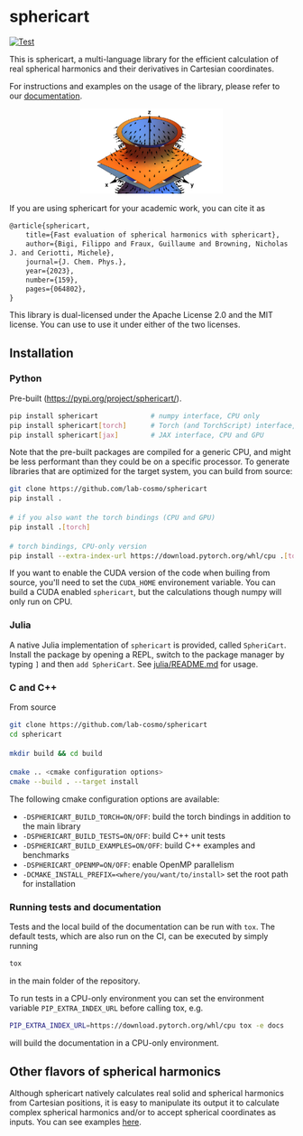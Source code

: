 # sphericart

[![Test](https://github.com/lab-cosmo/sphericart/actions/workflows/tests.yml/badge.svg?branch=main)](https://github.com/lab-cosmo/sphericart/actions/workflows/tests.yml)

This is sphericart, a multi-language library for the efficient calculation of real
spherical harmonics and their derivatives in Cartesian coordinates.

For instructions and examples on the usage of the library, please refer to our
[documentation](https://sphericart.readthedocs.io/en/latest/).

<p align="center">
  <img src="./docs/src/_static/sphericart_3-0.png" alt="A plot of the +-1 isosurfaces of the Y^0\_3 solid harmonic, including also gradients." width="50%">
</p>

If you are using sphericart for your academic work, you can cite it as

```
@article{sphericart,
    title={Fast evaluation of spherical harmonics with sphericart},
    author={Bigi, Filippo and Fraux, Guillaume and Browning, Nicholas J. and Ceriotti, Michele},
    journal={J. Chem. Phys.},
    year={2023},
    number={159},
    pages={064802},
}
```

This library is dual-licensed under the Apache License 2.0 and the MIT license. You can use to use it under either of the two licenses.

## Installation

### Python

Pre-built (https://pypi.org/project/sphericart/).

```bash
pip install sphericart             # numpy interface, CPU only
pip install sphericart[torch]      # Torch (and TorchScript) interface, CPU and GPU
pip install sphericart[jax]        # JAX interface, CPU and GPU
```

Note that the pre-built packages are compiled for a generic CPU, and might be
less performant than they could be on a specific processor. To generate
libraries that are optimized for the target system, you can build from source:

```bash
git clone https://github.com/lab-cosmo/sphericart
pip install .

# if you also want the torch bindings (CPU and GPU)
pip install .[torch]

# torch bindings, CPU-only version
pip install --extra-index-url https://download.pytorch.org/whl/cpu .[torch]
```

If you want to enable the CUDA version of the code when builing from source,
you'll need to set the `CUDA_HOME` environement variable. You can build a CUDA enabled `sphericart`, but the calculations though numpy will only run on CPU.

### Julia

A native Julia implementation of `sphericart` is provided, called `SpheriCart`.
Install the package by opening a REPL, switch to the package manager by
typing `]` and then `add SpheriCart`.
See [julia/README.md](julia/README.md) for usage.


### C and C++

From source

```bash
git clone https://github.com/lab-cosmo/sphericart
cd sphericart

mkdir build && cd build

cmake .. <cmake configuration options>
cmake --build . --target install
```

The following cmake configuration options are available:
- `-DSPHERICART_BUILD_TORCH=ON/OFF`: build the torch bindings in addition to the main library
- `-DSPHERICART_BUILD_TESTS=ON/OFF`: build C++ unit tests
- `-DSPHERICART_BUILD_EXAMPLES=ON/OFF`: build C++ examples and benchmarks
- `-DSPHERICART_OPENMP=ON/OFF`: enable OpenMP parallelism
- `-DCMAKE_INSTALL_PREFIX=<where/you/want/to/install>` set the root path for installation


### Running tests and documentation

Tests and the local build of the documentation can be run with `tox`.
The default tests, which are also run on the CI, can be executed by simply running

```bash
tox
```

in the main folder of the repository.

To run tests in a CPU-only environment you can set the environment variable
`PIP_EXTRA_INDEX_URL` before calling tox, e.g.

```bash
PIP_EXTRA_INDEX_URL=https://download.pytorch.org/whl/cpu tox -e docs
```

will build the documentation in a CPU-only environment.


## Other flavors of spherical harmonics

Although sphericart natively calculates real solid and spherical harmonics from
Cartesian positions, it is easy to manipulate its output it to calculate complex
spherical harmonics and/or to accept spherical coordinates as inputs. You can see
examples [here](https://sphericart.readthedocs.io/en/latest/spherical-complex.html).
